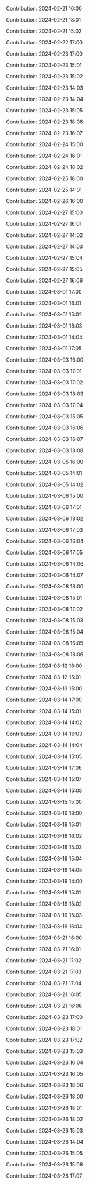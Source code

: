 Contribution: 2024-02-21 16:00

Contribution: 2024-02-21 18:01

Contribution: 2024-02-21 15:02

Contribution: 2024-02-22 17:00

Contribution: 2024-02-23 17:00

Contribution: 2024-02-23 15:01

Contribution: 2024-02-23 15:02

Contribution: 2024-02-23 14:03

Contribution: 2024-02-23 14:04

Contribution: 2024-02-23 15:05

Contribution: 2024-02-23 18:06

Contribution: 2024-02-23 16:07

Contribution: 2024-02-24 15:00

Contribution: 2024-02-24 16:01

Contribution: 2024-02-24 18:02

Contribution: 2024-02-25 18:00

Contribution: 2024-02-25 14:01

Contribution: 2024-02-26 16:00

Contribution: 2024-02-27 15:00

Contribution: 2024-02-27 16:01

Contribution: 2024-02-27 14:02

Contribution: 2024-02-27 14:03

Contribution: 2024-02-27 15:04

Contribution: 2024-02-27 15:05

Contribution: 2024-02-27 16:06

Contribution: 2024-03-01 17:00

Contribution: 2024-03-01 16:01

Contribution: 2024-03-01 15:02

Contribution: 2024-03-01 18:03

Contribution: 2024-03-01 14:04

Contribution: 2024-03-01 17:05

Contribution: 2024-03-03 16:00

Contribution: 2024-03-03 17:01

Contribution: 2024-03-03 17:02

Contribution: 2024-03-03 18:03

Contribution: 2024-03-03 17:04

Contribution: 2024-03-03 15:05

Contribution: 2024-03-03 16:06

Contribution: 2024-03-03 16:07

Contribution: 2024-03-03 18:08

Contribution: 2024-03-05 16:00

Contribution: 2024-03-05 14:01

Contribution: 2024-03-05 14:02

Contribution: 2024-03-06 15:00

Contribution: 2024-03-06 17:01

Contribution: 2024-03-06 18:02

Contribution: 2024-03-06 17:03

Contribution: 2024-03-06 16:04

Contribution: 2024-03-06 17:05

Contribution: 2024-03-06 14:06

Contribution: 2024-03-06 14:07

Contribution: 2024-03-08 18:00

Contribution: 2024-03-08 15:01

Contribution: 2024-03-08 17:02

Contribution: 2024-03-08 15:03

Contribution: 2024-03-08 15:04

Contribution: 2024-03-08 16:05

Contribution: 2024-03-08 18:06

Contribution: 2024-03-12 18:00

Contribution: 2024-03-12 15:01

Contribution: 2024-03-13 15:00

Contribution: 2024-03-14 17:00

Contribution: 2024-03-14 15:01

Contribution: 2024-03-14 14:02

Contribution: 2024-03-14 16:03

Contribution: 2024-03-14 14:04

Contribution: 2024-03-14 15:05

Contribution: 2024-03-14 17:06

Contribution: 2024-03-14 15:07

Contribution: 2024-03-14 15:08

Contribution: 2024-03-15 15:00

Contribution: 2024-03-16 18:00

Contribution: 2024-03-16 15:01

Contribution: 2024-03-16 16:02

Contribution: 2024-03-16 15:03

Contribution: 2024-03-16 15:04

Contribution: 2024-03-16 14:05

Contribution: 2024-03-19 14:00

Contribution: 2024-03-19 15:01

Contribution: 2024-03-19 15:02

Contribution: 2024-03-19 15:03

Contribution: 2024-03-19 16:04

Contribution: 2024-03-21 16:00

Contribution: 2024-03-21 16:01

Contribution: 2024-03-21 17:02

Contribution: 2024-03-21 17:03

Contribution: 2024-03-21 17:04

Contribution: 2024-03-21 16:05

Contribution: 2024-03-21 16:06

Contribution: 2024-03-23 17:00

Contribution: 2024-03-23 18:01

Contribution: 2024-03-23 17:02

Contribution: 2024-03-23 15:03

Contribution: 2024-03-23 16:04

Contribution: 2024-03-23 16:05

Contribution: 2024-03-23 18:06

Contribution: 2024-03-26 18:00

Contribution: 2024-03-26 18:01

Contribution: 2024-03-26 18:02

Contribution: 2024-03-26 15:03

Contribution: 2024-03-26 14:04

Contribution: 2024-03-26 15:05

Contribution: 2024-03-26 15:06

Contribution: 2024-03-26 17:07

